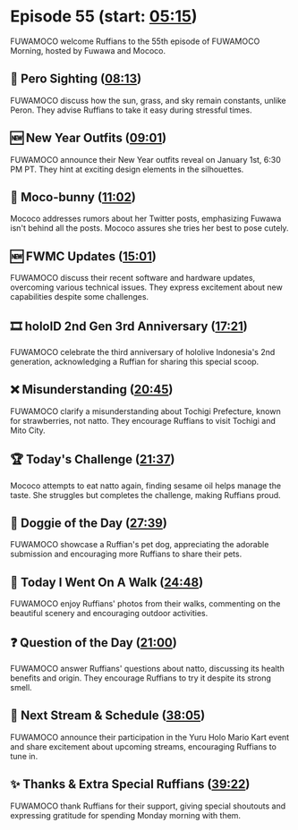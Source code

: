 # Episode 55 (start: [05:15](https://youtu.be/j1vp5W3pYpA?t=05m15s))

FUWAMOCO welcome Ruffians to the 55th episode of FUWAMOCO Morning, hosted by Fuwawa and Mococo.

## 👀 Pero Sighting ([08:13](https://youtu.be/j1vp5W3pYpA?t=08m13s))

FUWAMOCO discuss how the sun, grass, and sky remain constants, unlike Peron. They advise Ruffians to take it easy during stressful times.

## 🆕 New Year Outfits ([09:01](https://youtu.be/j1vp5W3pYpA?t=09m01s))

FUWAMOCO announce their New Year outfits reveal on January 1st, 6:30 PM PT. They hint at exciting design elements in the silhouettes.

## 🐇 Moco-bunny ([11:02](https://youtu.be/j1vp5W3pYpA?t=11m02s))

Mococo addresses rumors about her Twitter posts, emphasizing Fuwawa isn't behind all the posts. Mococo assures she tries her best to pose cutely.

## 🆕 FWMC Updates ([15:01](https://youtu.be/j1vp5W3pYpA?t=15m01s))

FUWAMOCO discuss their recent software and hardware updates, overcoming various technical issues. They express excitement about new capabilities despite some challenges.

## 🎞️ holoID 2nd Gen 3rd Anniversary ([17:21](https://youtu.be/j1vp5W3pYpA?t=17m21s))

FUWAMOCO celebrate the third anniversary of hololive Indonesia's 2nd generation, acknowledging a Ruffian for sharing this special scoop.

## ❌ Misunderstanding ([20:45](https://youtu.be/j1vp5W3pYpA?t=20m45s))

FUWAMOCO clarify a misunderstanding about Tochigi Prefecture, known for strawberries, not natto. They encourage Ruffians to visit Tochigi and Mito City.

## 🏆 Today's Challenge ([21:37](https://youtu.be/j1vp5W3pYpA?t=21m37s))

Mococo attempts to eat natto again, finding sesame oil helps manage the taste. She struggles but completes the challenge, making Ruffians proud.

## 🐶 Doggie of the Day ([27:39](https://youtu.be/j1vp5W3pYpA?t=27m39s))

FUWAMOCO showcase a Ruffian's pet dog, appreciating the adorable submission and encouraging more Ruffians to share their pets.

## 🚶 Today I Went On A Walk ([24:48](https://youtu.be/j1vp5W3pYpA?t=24m48s))

FUWAMOCO enjoy Ruffians' photos from their walks, commenting on the beautiful scenery and encouraging outdoor activities.

## ❓ Question of the Day ([21:00](https://youtu.be/j1vp5W3pYpA?t=21m00s))

FUWAMOCO answer Ruffians' questions about natto, discussing its health benefits and origin. They encourage Ruffians to try it despite its strong smell.

## 📅 Next Stream & Schedule ([38:05](https://youtu.be/j1vp5W3pYpA?t=38m05s))

FUWAMOCO announce their participation in the Yuru Holo Mario Kart event and share excitement about upcoming streams, encouraging Ruffians to tune in.

## ✨ Thanks & Extra Special Ruffians ([39:22](https://youtu.be/j1vp5W3pYpA?t=39m22s))

FUWAMOCO thank Ruffians for their support, giving special shoutouts and expressing gratitude for spending Monday morning with them.
